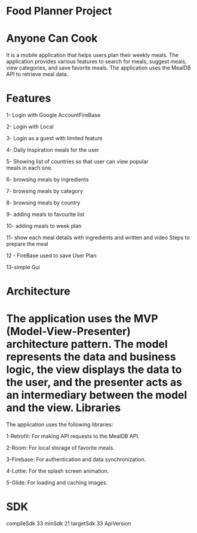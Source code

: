 # Food Planner Project
Anyone Can Cook
=================
It is a mobile application that helps users plan their weekly meals. The application provides various features to search for meals, suggest meals, view categories, and save favorite meals. The application uses the MealDB API
to retrieve meal data.

Features
=================
1- Login with Google AccountFireBase

2- Login with Local

3- Login as a guest with limited feature

4- Daily Inspiration meals for the user 

5- Showing list of countries so that user can view popular meals in each one.

6- browsing meals by ingredients

7- browsing meals by category

8- browsing meals by country

9- adding meals to favourite list

10- adding meals to week plan

11- show each meal details with ingredients and written and video Steps to prepare the meal

12 - FireBase used to save User Plan 

13-simple Gui 

Architecture
=====================

The application uses the MVP (Model-View-Presenter) architecture pattern. The model represents the data and business logic, 
the view displays the data to the user, and the presenter acts as an intermediary between the model and the view.
Libraries
====================

The application uses the following libraries:

1-Retrofit: For making API requests to the MealDB API.

2-Room: For local storage of favorite meals.

3-Firebase: For authentication and data synchronization.

4-Lottie: For the splash screen animation.

5-Glide: For loading and caching images.

SDK
===================
compileSdk 33 
minSdk 21
targetSdk 33 
ApiVersion 
